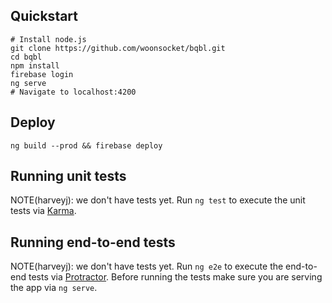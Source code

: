 ## Quickstart

```
# Install node.js
git clone https://github.com/woonsocket/bqbl.git
cd bqbl
npm install
firebase login
ng serve
# Navigate to localhost:4200
```

## Deploy
```
ng build --prod && firebase deploy
```

## Running unit tests

NOTE(harveyj): we don't have tests yet.
Run `ng test` to execute the unit tests via [Karma](https://karma-runner.github.io).

## Running end-to-end tests

NOTE(harveyj): we don't have tests yet.
Run `ng e2e` to execute the end-to-end tests via [Protractor](http://www.protractortest.org/).
Before running the tests make sure you are serving the app via `ng serve`.

